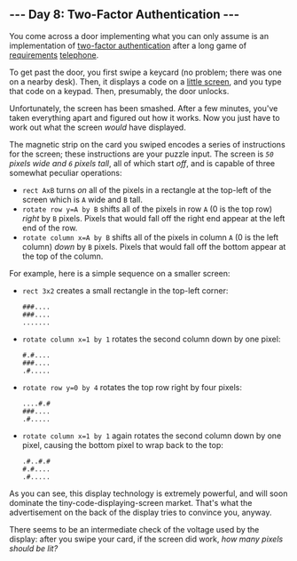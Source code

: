 <h2>--- Day 8: Two-Factor Authentication ---</h2><p>You come across a door implementing what you can only assume is an implementation of <a href="https://en.wikipedia.org/wiki/Multi-factor_authentication">two-factor authentication</a> after a long game of <a href="https://en.wikipedia.org/wiki/Requirement">requirements</a> <a href="https://en.wikipedia.org/wiki/Chinese_whispers">telephone</a>.</p>
<p>To get past the door, you first swipe a keycard (no problem; there was one on a nearby desk). Then, it displays a code on a <a href="https://www.google.com/search?q=tiny+lcd&amp;tbm=isch">little screen</a>, and you type that code on a keypad. Then, presumably, the door unlocks.</p>
<p>Unfortunately, the screen has been <span title="BUT BY WHOM?!">smashed</span>. After a few minutes, you've taken everything apart and figured out how it works. Now you just have to work out what the screen <em>would</em> have displayed.</p>
<p>The magnetic strip on the card you swiped encodes a series of instructions for the screen; these instructions are your puzzle input. The screen is <em><code>50</code> pixels wide and <code>6</code> pixels tall</em>, all of which start <em>off</em>, and is capable of three somewhat peculiar operations:</p>
<ul>
<li><code>rect AxB</code> turns <em>on</em> all of the pixels in a rectangle at the top-left of the screen which is <code>A</code> wide and <code>B</code> tall.</li>
<li><code>rotate row y=A by B</code> shifts all of the pixels in row <code>A</code> (0 is the top row) <em>right</em> by <code>B</code> pixels. Pixels that would fall off the right end appear at the left end of the row.</li>
<li><code>rotate column x=A by B</code> shifts all of the pixels in column <code>A</code> (0 is the left column) <em>down</em> by <code>B</code> pixels. Pixels that would fall off the bottom appear at the top of the column.</li>
</ul>
<p>For example, here is a simple sequence on a smaller screen:</p>
<ul>
<li><p><code>rect 3x2</code> creates a small rectangle in the top-left corner:</p><pre><code>###....
###....
.......</code></pre></li>
<li><p><code>rotate column x=1 by 1</code> rotates the second column down by one pixel:</p><pre><code>#.#....
###....
.#.....</code></pre></li>
<li><p><code>rotate row y=0 by 4</code> rotates the top row right by four pixels:</p><pre><code>....#.#
###....
.#.....</code></pre></li>
<li><p><code>rotate column x=1 by 1</code> again rotates the second column down by one pixel, causing the bottom pixel to wrap back to the top:</p><pre><code>.#..#.#
#.#....
.#.....</code></pre></li>
</ul>
<p>As you can see, this display technology is extremely powerful, and will soon dominate the tiny-code-displaying-screen market.  That's what the advertisement on the back of the display tries to convince you, anyway.</p>
<p>There seems to be an intermediate check of the voltage used by the display: after you swipe your card, if the screen did work, <em>how many pixels should be lit?</em></p>
